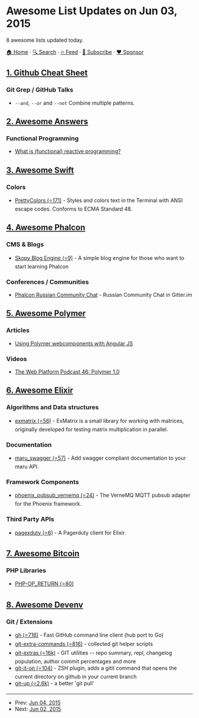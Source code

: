 # Awesome List Updates on Jun 03, 2015

8 awesome lists updated today.

[🏠 Home](/README.md) · [🔍 Search](https://www.trackawesomelist.com/search/) · [🔥 Feed](https://www.trackawesomelist.com/rss.xml) · [📮 Subscribe](https://trackawesomelist.us17.list-manage.com/subscribe?u=d2f0117aa829c83a63ec63c2f&id=36a103854c) · [❤️  Sponsor](https://github.com/sponsors/theowenyoung)



## [1. Github Cheat Sheet](/content/tiimgreen/github-cheat-sheet/README.md)

### Git Grep / GitHub Talks

*   `--and`, `--or` and `--not` Combine multiple patterns.

## [2. Awesome Answers](/content/cyberglot/awesome-answers/README.md)

### Functional Programming

*   [What is (functional) reactive programming?](http://stackoverflow.com/a/1030631/1766338)

## [3. Awesome Swift](/content/matteocrippa/awesome-swift/README.md)

### Colors

*   [PrettyColors (⭐171)](https://github.com/jdhealy/PrettyColors) - Styles and colors text in the Terminal with ANSI escape codes. Conforms to ECMA Standard 48.

## [4. Awesome Phalcon](/content/phalcon/awesome-phalcon/README.md)

### CMS & Blogs

*   [Skopy Blog Engine (⭐9)](https://github.com/yuriygr/skopy) - A simple blog engine for those who want to start learning Phalcon

### Conferences / Communities

*   [Phalcon Russian Community Chat](https://gitter.im/phalcon-rus/chat) - Russian Community Chat in Gitter.im

## [5. Awesome Polymer](/content/Granze/awesome-polymer/README.md)

### Articles

*   [Using Polymer webcomponents with Angular JS](http://jcrowther.io/2015/05/26/using-polymer-webcomponents-with-angular-js/)

### Videos

*   [The Web Platform Podcast 46: Polymer 1.0](https://www.youtube.com/watch?v=d9tNO3n0RlM)

## [6. Awesome Elixir](/content/h4cc/awesome-elixir/README.md)

### Algorithms and Data structures

*   [exmatrix (⭐56)](https://github.com/a115/exmatrix) - ExMatrix is a small library for working with matrices, originally developed for testing matrix multiplication in parallel.

### Documentation

*   [maru\_swagger (⭐57)](https://github.com/falood/maru_swagger) - Add swagger compliant documentation to your maru API.

### Framework Components

*   [phoenix\_pubsub\_vernemq (⭐24)](https://github.com/larshesel/phoenix_pubsub_vernemq) - The VerneMQ MQTT pubsub adapter for the Phoenix framework.

### Third Party APIs

*   [pagexduty (⭐6)](https://github.com/ride/pagexduty) - A Pagerduty client for Elixir.

## [7. Awesome Bitcoin](/content/igorbarinov/awesome-bitcoin/README.md)

### PHP Libraries

*   [PHP-OP\_RETURN (⭐80)](https://github.com/coinspark/php-OP_RETURN)

## [8. Awesome Devenv](/content/jondot/awesome-devenv/README.md)

### Git / Extensions

*   [gh (⭐716)](https://github.com/jingweno/gh) - Fast GitHub command line client (hub port to Go)
*   [git-extra-commands (⭐816)](https://github.com/unixorn/git-extra-commands) - collected git helper scripts
*   [git-extras (⭐16k)](https://github.com/visionmedia/git-extras) - GIT utilities -- repo summary, repl, changelog population, author commit percentages and more
*   [git-it-on (⭐104)](https://github.com/peterhurford/git-it-on.zsh) - ZSH plugin, adds a gitit command that opens the current directory on github in your current branch
*   [git-up (⭐2.6k)](https://github.com/aanand/git-up) - a better 'git pull'

---

- Prev: [Jun 04, 2015](/content/2015/06/04/README.md)
- Next: [Jun 02, 2015](/content/2015/06/02/README.md)